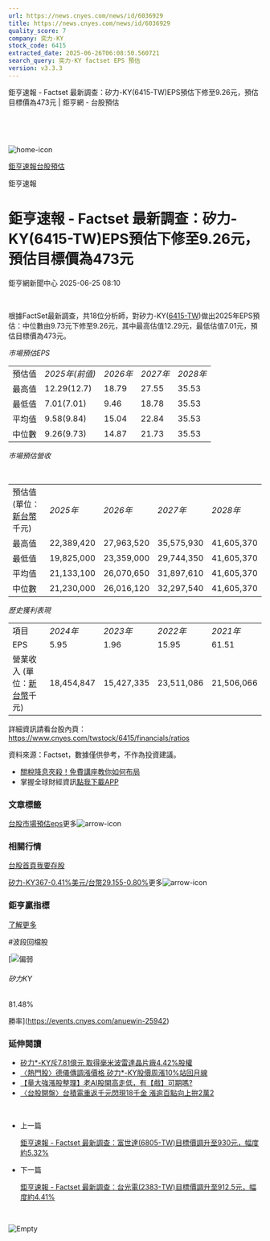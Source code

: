 ```yaml
---
url: https://news.cnyes.com/news/id/6036929
title: https://news.cnyes.com/news/id/6036929
quality_score: 7
company: 奕力-KY
stock_code: 6415
extracted_date: 2025-06-26T06:08:50.560721
search_query: 奕力-KY factset EPS 預估
version: v3.3.3
---
```


鉅亨速報 - Factset 最新調查：矽力-KY(6415-TW)EPS預估下修至9.26元，預估目標價為473元 | 鉅亨網 - 台股預估

‌

‌

![home-icon](/assets/icons/breadCrumb/symbol-icon-home.svg)

[鉅亨速報](/news/cat/anue_live)[台股預估](/news/cat/tw_forecast)

鉅亨速報

# 鉅亨速報 - Factset 最新調查：矽力-KY(6415-TW)EPS預估下修至9.26元，預估目標價為473元

鉅亨網新聞中心 2025-06-25 08:10

‌

根據FactSet最新調查，共18位分析師，對矽力-KY([6415-TW](https://www.cnyes.com/twstock/6415))做出2025年EPS預估：中位數由9.73元下修至9.26元，其中最高估值12.29元，最低估值7.01元，預估目標價為473元。

*市場預估EPS*

|  |  |  |  |  |
| --- | --- | --- | --- | --- |
| 預估值 | *2025年(前值)* | *2026年* | *2027年* | *2028年* |
| 最高值 | 12.29(12.7) | 18.79 | 27.55 | 35.53 |
| 最低值 | 7.01(7.01) | 9.46 | 18.78 | 35.53 |
| 平均值 | 9.58(9.84) | 15.04 | 22.84 | 35.53 |
| 中位數 | 9.26(9.73) | 14.87 | 21.73 | 35.53 |

*市場預估營收*

‌

|  |  |  |  |  |
| --- | --- | --- | --- | --- |
| 預估值 (單位：[新台幣](https://invest.cnyes.com/forex/detail/usdtwd)千元) | *2025年* | *2026年* | *2027年* | *2028年* |
| 最高值 | 22,389,420 | 27,963,520 | 35,575,930 | 41,605,370 |
| 最低值 | 19,825,000 | 23,359,000 | 29,744,350 | 41,605,370 |
| 平均值 | 21,133,100 | 26,070,650 | 31,897,610 | 41,605,370 |
| 中位數 | 21,230,000 | 26,016,120 | 32,297,540 | 41,605,370 |

*歷史獲利表現*

|  |  |  |  |  |
| --- | --- | --- | --- | --- |
| 項目 | *2024年* | *2023年* | *2022年* | *2021年* |
| EPS | 5.95 | 1.96 | 15.95 | 61.51 |
| 營業收入 (單位：[新台幣](https://invest.cnyes.com/forex/detail/usdtwd)千元) | 18,454,847 | 15,427,335 | 23,511,086 | 21,506,066 |

詳細資訊請看台股內頁：  
<https://www.cnyes.com/twstock/6415/financials/ratios>

資料來源：Factset，數據僅供參考，不作為投資建議。

* [關稅降息夾殺！免費講座教你如何布局](https://www.rsc.com.tw/Cnyes_RSC/SeminarBooking2025InvestmentOutlook.aspx?utm_source=anue&utm_medium=usstocks_end)
* 掌握全球財經資訊[點我下載APP](http://www.cnyes.com/app/?utm_source=mweb&utm_medium=HamMenuBanner&utm_campaign=fixed&utm_content=entr)

### 文章標籤

[台股](https://news.cnyes.com/tag/台股 "台股")[市場預估](https://news.cnyes.com/tag/市場預估 "市場預估")[eps](https://news.cnyes.com/tag/eps "eps")更多![arrow-icon](/assets/icons/arrows/arrow-down.svg)

### 相關行情

[台股首頁](https://www.cnyes.com/twstock)[我要存股](https://supr.link/8OHaU)

[矽力-KY367-0.41%](https://www.cnyes.com/twstock/6415)[美元/台幣29.155-0.80%](https://invest.cnyes.com/forex/detail/USDTWD)更多![arrow-icon](/assets/icons/arrows/arrow-down.svg)

### 鉅亨贏指標

[了解更多](https://events.cnyes.com/anuewin-25942)

#波段回檔股

[![偏弱](/assets/icons/win-indicator/short.svg)

###### 矽力KY

81.48%

勝率](https://events.cnyes.com/anuewin-25942)

### 延伸閱讀

* [矽力\*-KY斥7.81億元 取得毫米波雷達晶片廠4.42%股權](/news/id/6031735)
* [〈熱門股〉德儀傳調漲價格 矽力\*-KY股價周漲10%站回月線](/news/id/6011560)
* [【量大強漲股整理】老AI股開高走低，有【戲】可期嗎?](/news/id/6008746)
* [〈台股開盤〉台積電重返千元閃現18千金 漲逾百點向上拚2萬2](/news/id/6007744)

‌

* 上一篇

  [鉅亨速報 - Factset 最新調查：富世達(6805-TW)目標價調升至930元，幅度約5.32%](/news/id/6037441)
* 下一篇

  [鉅亨速報 - Factset 最新調查：台光電(2383-TW)目標價調升至912.5元，幅度約4.41%](/news/id/6034035)

‌

![Empty](/assets/icons/skeleton/empty-image.svg)

‌